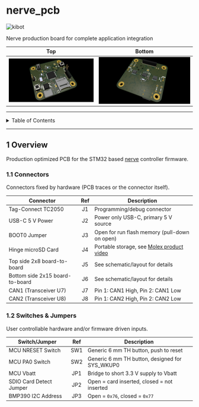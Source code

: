 # nerve_pcb

![kibot](https://github.com/danielljeon/nerve_pcb/actions/workflows/kibot.yaml/badge.svg)

Nerve production board for complete application integration

| Top                                          | Bottom                                             |
|----------------------------------------------|----------------------------------------------------|
| ![nerve_pcb-top.png](docs/nerve_pcb-top.png) | ![nerve_pcb-bottom.png](docs/nerve_pcb-bottom.png) |

---

<details markdown="1">
  <summary>Table of Contents</summary>

<!-- TOC -->

* [nerve_pcb](#nerve_pcb)
    * [1 Overview](#1-overview)
        * [1.1 Connectors](#11-connectors)
        * [1.2 Switches & Jumpers](#12-switches--jumpers)

<!-- TOC -->

</details>

---

## 1 Overview

Production optimized PCB for the STM32
based [nerve](https://github.com/danielljeon/nerve) controller firmware.

### 1.1 Connectors

Connectors fixed by hardware (PCB traces or the connector itself).

| Connector                       | Ref | Description                                                                    |
|---------------------------------|:---:|--------------------------------------------------------------------------------|
| Tag-Connect TC2050              | J1  | Programming/debug connector                                                    |
| USB-C 5 V Power                 | J2  | Power only USB-C, primary 5 V source                                           |
| BOOT0 Jumper                    | J3  | Open for run flash memory (pull-down on open)                                  |
| Hinge microSD Card              | J4  | Portable storage, see [Molex product video](https://youtu.be/YY2V8z6UK7M?t=95) |
| Top side 2x8 board-to-board     | J5  | See schematic/layout for details                                               |
| Bottom side 2x15 board-to-board | J6  | See schematic/layout for details                                               |
| CAN1 (Transceiver U7)           | J7  | Pin 1: CAN1 High, Pin 2: CAN1 Low                                              |
| CAN2 (Transceiver U8)           | J8  | Pin 1: CAN2 High, Pin 2: CAN2 Low                                              |

### 1.2 Switches & Jumpers

User controllable hardware and/or firmware driven inputs.

| Switch/Jumper           | Ref | Description                                    |
|-------------------------|:---:|------------------------------------------------|
| MCU NRESET Switch       | SW1 | Generic 6 mm TH button, push to reset          |
| MCU PA0 Switch          | SW2 | Generic 6 mm TH button, designed for SYS_WKUP0 |
| MCU Vbatt               | JP1 | Bridge to short 3.3 V supply to Vbatt          |
| SDIO Card Detect Jumper | JP2 | Open = card inserted, closed = not inserted    |
| BMP390 I2C Address      | JP3 | Open = `0x76`, closed = `0x77`                 |
